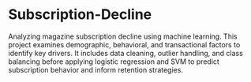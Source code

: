 # Subscription-Decline
Analyzing magazine subscription decline using machine learning. This project examines demographic, behavioral, and transactional factors to identify key drivers. It includes data cleaning, outlier handling, and class balancing before applying logistic regression and SVM to predict subscription behavior and inform retention strategies.

